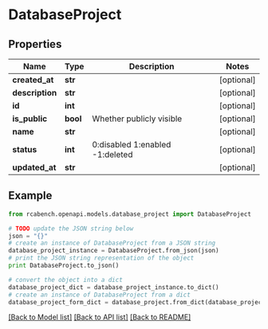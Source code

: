 # DatabaseProject


## Properties

Name | Type | Description | Notes
------------ | ------------- | ------------- | -------------
**created_at** | **str** |  | [optional] 
**description** | **str** |  | [optional] 
**id** | **int** |  | [optional] 
**is_public** | **bool** | Whether publicly visible | [optional] 
**name** | **str** |  | [optional] 
**status** | **int** | 0:disabled 1:enabled -1:deleted | [optional] 
**updated_at** | **str** |  | [optional] 

## Example

```python
from rcabench.openapi.models.database_project import DatabaseProject

# TODO update the JSON string below
json = "{}"
# create an instance of DatabaseProject from a JSON string
database_project_instance = DatabaseProject.from_json(json)
# print the JSON string representation of the object
print DatabaseProject.to_json()

# convert the object into a dict
database_project_dict = database_project_instance.to_dict()
# create an instance of DatabaseProject from a dict
database_project_form_dict = database_project.from_dict(database_project_dict)
```
[[Back to Model list]](../README.md#documentation-for-models) [[Back to API list]](../README.md#documentation-for-api-endpoints) [[Back to README]](../README.md)


